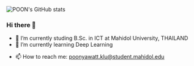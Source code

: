 ![POON's GitHub stats](https://github-readme-stats.vercel.app/api?username=pnwttklm&show_icons=true&bg_color=00000000)
### Hi there 👋

<!--
**pnwttklm/pnwttklm** is a ✨ _special_ ✨ repository because its `README.md` (this file) appears on your GitHub profile.

Here are some ideas to get you started:
-->
- 🔭 I’m currently studing B.Sc. in ICT at Mahidol University, THAILAND
- 🌱 I’m currently learning Deep Learning
<!-- - 👯 I’m looking to collaborate on ...
<!-- - 🤔 I’m looking for help with ...
<!-- - 💬 Ask me about ...-->
- 📫 How to reach me: poonyawatt.klu@student.mahidol.edu
<!-- - 😄 Pronouns: ...
<!-- - ⚡ Fun fact: ...
